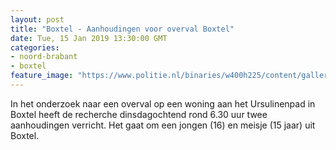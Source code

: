 ```yaml
---
layout: post
title: "Boxtel - Aanhoudingen voor overval Boxtel"
date: Tue, 15 Jan 2019 13:30:00 GMT
categories: 
- noord-brabant 
- boxtel 
feature_image: "https://www.politie.nl/binaries/w400h225/content/gallery/politie/stockfotos/intake-en-service-en-meldkamer/bord-met-logo-politie.jpg"
---
```


In het onderzoek naar een overval op een woning aan het Ursulinenpad in Boxtel heeft de recherche dinsdagochtend rond 6.30 uur twee aanhoudingen verricht. Het gaat om een jongen (16) en meisje (15 jaar) uit Boxtel.
